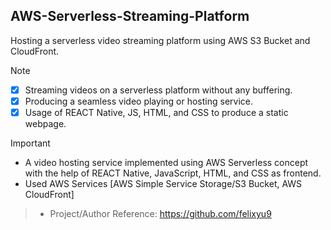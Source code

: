 ## AWS-Serverless-Streaming-Platform
Hosting a serverless video streaming platform using AWS S3 Bucket and CloudFront.

>[!NOTE]
> + [x] Streaming videos on a serverless platform without any buffering.
> + [x] Producing a seamless video playing or hosting service.
> + [x] Usage of REACT Native, JS, HTML, and CSS to produce a static webpage.


>[!IMPORTANT]
> + A video hosting service implemented using AWS Serverless concept with the help of REACT Native, JavaScript, HTML, and CSS as frontend.
> + Used AWS Services [AWS Simple Service Storage/S3 Bucket, AWS CloudFront]

> + Project/Author Reference: <https://github.com/felixyu9>
